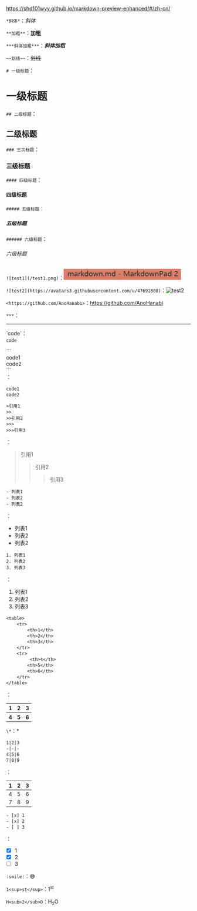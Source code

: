 https://shd101wyy.github.io/markdown-preview-enhanced/#/zh-cn/

`*斜体*`：*斜体* 

`**加粗**`：**加粗**

`***斜体加粗***`：***斜体加粗***

`~~划线~~`：~~划线~~

`# 一级标题`：
# 一级标题
`## 二级标题`：
## 二级标题
`### 三次标题`：
### 三级标题
`#### 四级标题`：
#### 四级标题
`##### 五级标题`：
##### 五级标题
`###### 六级标题`：
###### 六级标题

`![test1](/test1.png)`：![test1](/test1.png)

`![test2](https://avatars3.githubusercontent.com/u/47691808)`：![test2](https://avatars3.githubusercontent.com/u/47691808)

`<https://github.com/AnoHanabi>`：<https://github.com/AnoHanabi>

`***`：<br>
***

\`code\`：<br>
`code`

\```<br>
code1<br>
code2<br>
\```<br>
：
```
code1 
code2
```

```
>引用1
>>
>>引用2
>>>
>>>引用3
``` 
：
>引用1
>>
>>引用2
>>>
>>>引用3

```
- 列表1
- 列表2
- 列表2
```
：
- 列表1
- 列表2
- 列表2

```
1. 列表1
2. 列表2
3. 列表3
```
：
1. 列表1
2. 列表2
3. 列表3

```
<table>
    <tr>
        <th>1</th>
        <th>2</th>
        <th>3</th>
    </tr>
    <tr>
         <th>4</th> 
        <th>5</th>
        <th>6</th>
    </tr>
</table>
```
：
<table>
    <tr>
        <th>1</th>
        <th>2</th>
        <th>3</th>
    </tr>
    <tr>
         <th>4</th> 
        <th>5</th>
        <th>6</th>
    </tr>
</table>

`\*`：*

```
1|2|3
-|-|-
4|5|6
7|8|9
```
：

1|2|3
-|-|-
4|5|6
7|8|9

```
- [x] 1
- [x] 2
- [ ] 3
```
：
- [x] 1
- [x] 2
- [ ] 3

`:smile:`：:smile:

`1<sup>st</sup>`：1<sup>st</sup>

`H<sub>2</sub>O`：H<sub>2</sub>O
